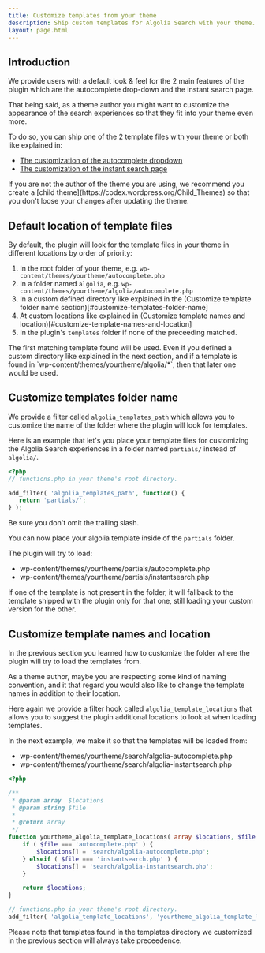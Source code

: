 ```yaml
---
title: Customize templates from your theme
description: Ship custom templates for Algolia Search with your theme.
layout: page.html
---
```

## Introduction

We provide users with a default look & feel for the 2 main features of the plugin which are the autocomplete drop-down and the instant search page.

That being said, as a theme author you might want to customize the appearance of the search experiences so that they fit into your theme even more.

To do so, you can ship one of the 2 template files with your theme or both like explained in:

* [The customization of the autocomplete dropdown](customize-autocomplete.html)
* [The customization of the instant search page](customize-search-page.html)

<div class="alert alert-warning">If you are not the author of the theme you are using, we recommend you create a [child theme](https://codex.wordpress.org/Child_Themes) so that you don't loose your changes after updating the theme.</div>

## Default location of template files

By default, the plugin will look for the template files in your theme in different locations by order of priority:

1. In the root folder of your theme, e.g. `wp-content/themes/yourtheme/autocomplete.php`
1. In a folder named `algolia`, e.g. `wp-content/themes/yourtheme/algolia/autocomplete.php`
1. In a custom defined directory like explained in the (Customize template folder name section)[#customize-templates-folder-name]
1. At custom locations like explained in (Customize template names and location)[#customize-template-names-and-location]
1. In the plugin's `templates` folder if none of the preceeding matched.

<div class="alert alert-warning">
The first matching template found will be used.
Even if you defined a custom directory like explained in the next section, and if a template is found in `wp-content/themes/yourtheme/algolia/*`, then that later one would be used.
</div>

## Customize templates folder name

We provide a filter called `algolia_templates_path` which allows you to customize the name of the folder where the plugin will look for templates.

Here is an example that let's you place your template files for customizing the Algolia Search experiences in a folder named `partials/` instead of `algolia/`.

 ```php
 <?php
 // functions.php in your theme's root directory.

 add_filter( 'algolia_templates_path', function() {
 	return 'partials/';
 } );
 ```

 <div class="alert alert-warning">Be sure you don't omit the trailing slash.</div>

 You can now place your algolia template inside of the `partials` folder.

 The plugin will try to load:

 * wp-content/themes/yourtheme/partials/autocomplete.php
 * wp-content/themes/yourtheme/partials/instantsearch.php


 <div class="alert alert-info">If one of the template is not present in the folder, it will fallback to the template shipped with the plugin only for that one, still loading your custom version for the other.</div>

## Customize template names and location

In the previous section you learned how to customize the folder where the plugin will try to load the templates from.

As a theme author, maybe you are respecting some kind of naming convention, and it that regard you would also like to change the template names in addition to their location.

Here again we provide a filter hook called `algolia_template_locations` that allows you to suggest the plugin additional locations to look at when loading templates.

In the next example, we make it so that the templates will be loaded from:

* wp-content/themes/yourtheme/search/algolia-autocomplete.php
* wp-content/themes/yourtheme/search/algolia-instantsearch.php


```php
<?php

/**
 * @param array  $locations
 * @param string $file
 *
 * @return array
 */
function yourtheme_algolia_template_locations( array $locations, $file ) {
	if ( $file === 'autocomplete.php' ) {
		$locations[] = 'search/algolia-autocomplete.php';
	} elseif ( $file === 'instantsearch.php' ) {
		$locations[] = 'search/algolia-instantsearch.php';
	}

	return $locations;
}

// functions.php in your theme's root directory.
add_filter( 'algolia_template_locations', 'yourtheme_algolia_template_locations', 10, 2 );
```

<div class="alert alert-warning">Please note that templates found in the templates directory we customized in the previous section will always take preceedence.</div>
